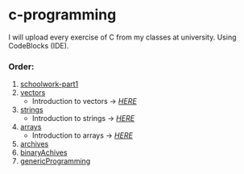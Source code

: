 # c-programming
I will upload every exercise of C from my classes at university. Using CodeBlocks (IDE).


### Order:
1. [schoolwork-part1](/schoolwork-part1)
2. [vectors](/vectors)
    * Introduction to vectors -> [_HERE_](https://github.com/lopez-tomas/c-programming/blob/main/vectors/introductory.md)
3. [strings](/strings)
    * Introduction to strings -> [_HERE_](https://github.com/lopez-tomas/c-programming/blob/main/strings/introductory.md)
4. [arrays](/arrays)
    * Introduction to arrays -> [_HERE_](https://github.com/lopez-tomas/c-programming/blob/main/arrays/introductory.md)
5. [archives](/archives)
6. [binaryAchives](/binaryAchives)
7. [genericProgramming](/genericProgramming)
